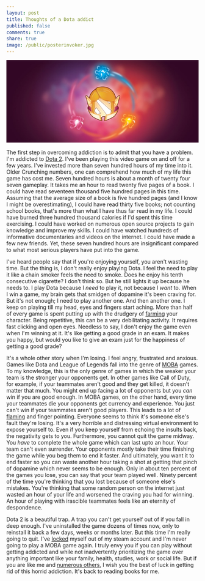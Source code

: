 ```yaml
---
layout: post
title: Thoughts of a Dota addict
published: false
comments: true
share: true
image: /public/posterinvoker.jpg
---
```



![](/public/posterinvoker.jpg "Fan art of Invoker from Dota 2.")

The first step in overcoming addiction is to admit that you have a problem. I'm addicted to [Dota 2](https://en.wikipedia.org/wiki/Dota_2). I've been playing this video game on and off for a few years. I've invested more than seven hundred hours of my time into it.
Older
Crunching numbers, one can comprehend how much of my life this game has cost me. Seven hundred hours is about a month of twenty four seven gameplay. It takes me an hour to read twenty five pages of a book. I could have read seventeen thousand five hundred pages in this time. Assuming that the average size of a book is five hundred pages (and I know I might be overestimating), I could have read thirty five books; not counting school books, that's more than what I have thus far read in my life. I could have burned three hundred thousand calories if I'd spent this time exercising. I could have worked on numerous open source projects to gain knowledge and improve my skills. I could have watched hundreds of informative documentaries and videos on the internet. I could have made a few new friends. Yet, these seven hundred hours are insignificant compared to what most serious players have put into the game.

I've heard people say that if you're enjoying yourself, you aren't wasting time. But the thing is, I don't really enjoy playing Dota. I feel the need to play it like a chain smoker feels the need to smoke. Does he enjoy his tenth consecutive cigarette? I don't think so. But he still lights it up because he needs to. I play Dota because I *need* to play it, not because I *want* to. When I win a game, my brain gets that smidgen of dopamine it's been craving for. But it's not enough; I need to play another one. And then another one. I keep on playing till my head, eyes and fingers start aching. More than half of every game is spent putting up with the drudgery of [farming](http://dota2.gamepedia.com/Farming) your character. Being repetitive, this can be a very debilitating activity. It requires fast clicking and open eyes. Needless to say, I don't enjoy the game even when I'm winning at it. It's like getting a good grade in an exam. It makes you happy, but would you like to give an exam just for the happiness of getting a good grade?

It's a whole other story when I'm losing. I feel angry, frustrated and anxious. Games like Dota and League of Legends fall into the genre of [MOBA](https://en.wikipedia.org/wiki/Multiplayer_online_battle_arena) games. To my knowledge, this is the only genre of games in which the weaker your team is the stronger your opponents get. In other games like Call of Duty, for example, if your teammates aren't good and they get killed, it doesn't matter that much. You might end up facing a lot of opponents but you *can* win if you are good enough. In MOBA games, on the other hand, every time your teammates die your opponents get currency and experience. You just can't win if your teammates aren't good players. This leads to a lot of [flaming](https://en.wikipedia.org/wiki/Flaming_(Internet)) and finger pointing. Everyone seems to think it's someone else's fault they're losing. It's a very horrible and distressing virtual environment to expose yourself to. Even if you keep yourself from echoing the insults back, the negativity gets to you. Furthermore, you cannot quit the game midway. You *have* to complete the whole game which can last upto an hour. Your team can't even surrender. Your opponents mostly take their time finishing the game while you beg them to end it faster. And ultimately, you want it to end faster so you can waste another hour taking a shot at getting that pinch of dopamine which never seems to be enough. Only in about ten percent of the games you lose, you can say that your team played well. Ninety percent of the time you're thinking that you lost because of someone else's mistakes. You're thinking that some random person on the internet just wasted an hour of your life and worsened the craving you had for winning. An hour of playing with irascible teammates feels like an eternity of despondence.

Dota 2 is a beautiful trap. A trap you can't get yourself out of if you fall in deep enough. I've uninstalled the game dozens of times now, only to reinstall it back a few days, weeks or months later. But this time I'm really going to quit. I've [locked](https://www.reddit.com/r/StopGaming/comments/2t384s/how_to_get_rid_of_your_steam_account_in_60_mins/) myself out of my steam account and I'm never going to play a MOBA game again. I truly envy you if you can play without getting addicted and while not inadvertently prioritizing the game over anything important like your family, health, studies, work or social life. But if you are like me and [numerous others](http://lmgtfy.com/?q=dota+addiction), I wish you the best of luck in getting rid of this horrid addiction. It's back to reading books for me.	
